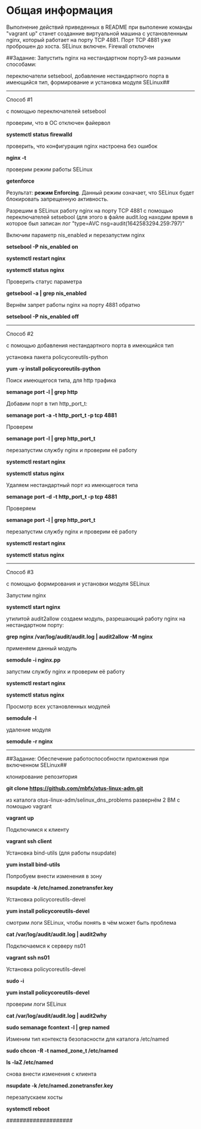 # **Общая информация**

Выполнение действий приведенных в README при выполение команды "vagrant up" станет созданние виртуальной машина с установленным nginx, который работает на порту TCP 4881. 
Порт TCP 4881 уже проброшен до хоста. SELinux включен. Firewall отключен

##Задание: Запустить nginx на нестандартном порту3-мя разными способами:

переключатели setsebool, добавление нестандартного порта в имеющийся тип, формирование и установка модуля SELinux##

----------------------------------------------
Способ #1

c помощью  переключателей setsebool

проверим, что в ОС отключен файервол

**systemctl status firewalld**

проверить, что конфигурация nginx настроена без ошибок

**nginx -t**

проверим режим работы SELinux

**getenforce**

Результат: **режим Enforcing**. Данный режим означает, что SELinux будет блокировать запрещенную активность.

Разрешим в SELinux работу nginx на порту TCP 4881 c помощью переключателей setsebool (для этого в файле audit.log находим время в которое был записан лог "type=AVC nsg=audit(1642583294.259:797)" 

Включим параметр nis_enabled и перезапустим nginx

**setsebool -P nis_enabled on**

**systemctl restart nginx**

**systemctl status nginx**

Проверить статус параметра

**getsebool -a | grep nis_enabled**

Вернём запрет работы nginx на порту 4881 обратно

**setsebool -P nis_enabled off**

----------------------------------------------

Способ #2

c помощью добавления нестандартного порта в имеющийся тип

установка пакета policycoreutils-python

**yum -y install policycoreutils-python**

Поиск имеющегося типа, для http трафика

**semanage port -l | grep http**

Добавим порт в тип http_port_t:

**semanage port -a -t http_port_t -p tcp 4881**

Проверем

**semanage port -l | grep http_port_t**

перезапустим службу nginx и проверим её работу

**systemctl restart nginx**

**systemctl status nginx**

Удаляем нестандартный порт из имеющегося типа

**semanage port -d -t http_port_t -p tcp 4881**

Проверяем

**semanage port -l | grep http_port_t**

перезапустим службу nginx и проверим её работу

**systemctl restart nginx**

**systemctl status nginx**

----------------------------------------------
Способ #3

c помощью формирования и установки модуля SELinux

Запустим nginx

**systemctl start nginx**

утилитой audit2allow создаем модуль, разрешающий работу nginx на нестандартном порту:

**grep nginx /var/log/audit/audit.log | audit2allow -M nginx**

применяем данный модуль

**semodule -i nginx.pp**

запустим службу nginx и проверим её работу

**systemctl restart nginx**

**systemctl status nginx**

Просмотр всех установленных модулей

**semodule -l**

удаление модуля

**semodule -r nginx**

----------------------------------------------



##Задание: Обеспечение работоспособности приложения при включенном SELinux##

клонирование репозитория

**git clone https://github.com/mbfx/otus-linux-adm.git**

из каталога otus-linux-adm/selinux_dns_problems развернём 2 ВМ с помощью vagrant

**vagrant up**

Подключимся к клиенту

**vagrant ssh client**

Установка bind-utils (для работы nsupdate)

**yum install bind-utils**

Попробуем внести изменения в зону

**nsupdate -k /etc/named.zonetransfer.key**

Установка policycoreutils-devel

**yum install policycoreutils-devel**

смотрим логи SELinux, чтобы понять в чём может быть проблема

**cat /var/log/audit/audit.log | audit2why**

Подключаемся к серверу ns01

**vagrant ssh ns01**

Установка policycoreutils-devel

**sudo -i**

**yum install policycoreutils-devel**

проверим логи SELinux

**cat /var/log/audit/audit.log | audit2why**

**sudo semanage fcontext -l | grep named**

Изменим тип контекста безопасности для каталога /etc/named

**sudo chcon -R -t named_zone_t /etc/named**

**ls -laZ /etc/named**

снова внести изменения с клиента

**nsupdate -k /etc/named.zonetransfer.key**

перезапускаем хосты

**systemctl reboot**

####################
